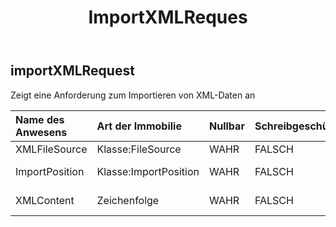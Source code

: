 ﻿---
title: ImportXMLReques
second_title: Aspose.Cells Cloud Documen
type: docs
url: /de/specification/model/importxmlrequest/
description: "Aspose.Cells Cloud-Modellspezifikation: ImportXMLRequest. Bearbeiten Sie mühelos Excel und andere Tabellenkalkulationsdokumente mit Funktionen wie Öffnen, Generieren, Bearbeiten, Teilen, Zusammenführen, Vergleichen und Konvertieren"
weight: 50
---
## **importXMLRequest**

 Zeigt eine Anforderung zum Importieren von XML-Daten an

| Name des Anwesens| Art der Immobilie| Nullbar| Schreibgeschützt| Standardwert| Beschreibung|
|:- |:- |:- |:- |:- |:- |
| XMLFileSource| Klasse:FileSource| WAHR| FALSCH|| XML-Dateiquelle|
| ImportPosition| Klasse:ImportPosition| WAHR| FALSCH|| Positionsbeschreibung importieren.|
| XMLContent| Zeichenfolge| WAHR| FALSCH|| Der Base64String-Standardwert ist null|

